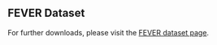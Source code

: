 ## FEVER Dataset

For further downloads, please visit the [FEVER dataset page](https://fever.ai/dataset/fever.html).
